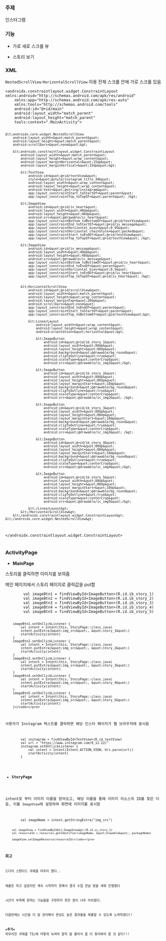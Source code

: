 <p><img alt="" src="https://velog.velcdn.com/images/a700hui/post/1186e6e1-2ca5-4939-9005-5e99ee191601/image.png" /></p>
<h3 id="주제">주제</h3>
<p>인스타그램</p>
<h3 id="기능">기능</h3>
<ul>
<li><p>가로 새로 스크롤 뷰</p>
</li>
<li><p>스토리 보기</p>
</li>
</ul>
<h3 id="xml">XML</h3>
<p><code>NestedScrollView</code> <code>HorizontalScrollView</code> 이용
전체 스크롤 안에 가로 스크롤 있음 </p>
<pre><code class="language-xml">&lt;androidx.constraintlayout.widget.ConstraintLayout xmlns:android=&quot;http://schemas.android.com/apk/res/android&quot;
    xmlns:app=&quot;http://schemas.android.com/apk/res-auto&quot;
    xmlns:tools=&quot;http://schemas.android.com/tools&quot;
    android:id=&quot;@+id/main&quot;
    android:layout_width=&quot;match_parent&quot;
    android:layout_height=&quot;match_parent&quot;
    tools:context=&quot;.MainActivity&quot;&gt;

    &lt;androidx.core.widget.NestedScrollView
        android:layout_width=&quot;match_parent&quot;
        android:layout_height=&quot;match_parent&quot;
        android:scrollbars=&quot;none&quot;&gt;

        &lt;androidx.constraintlayout.widget.ConstraintLayout
            android:layout_width=&quot;match_parent&quot;
            android:layout_height=&quot;wrap_content&quot;
            android:layout_marginHorizontal=&quot;15dp&quot;
            android:layout_marginVertical=&quot;15dp&quot;&gt;

            &lt;TextView
                android:id=&quot;@+id/textView&quot;
                style=&quot;@style/instagram_title_30&quot;
                android:layout_width=&quot;wrap_content&quot;
                android:layout_height=&quot;wrap_content&quot;
                android:text=&quot;@string/instagram&quot;
                app:layout_constraintStart_toStartOf=&quot;parent&quot;
                app:layout_constraintTop_toTopOf=&quot;parent&quot; /&gt;

            &lt;ImageView
                android:id=&quot;@+id/iv_heart&quot;
                android:layout_width=&quot;40dp&quot;
                android:layout_height=&quot;40dp&quot;
                android:src=&quot;@drawable/ic_heart&quot;
                app:layout_constraintBottom_toBottomOf=&quot;@+id/textView&quot;
                app:layout_constraintEnd_toStartOf=&quot;@+id/iv_message&quot;
                app:layout_constraintHorizontal_bias=&quot;0.95&quot;
                app:layout_constraintHorizontal_chainStyle=&quot;packed&quot;
                app:layout_constraintStart_toEndOf=&quot;@+id/textView&quot;
                app:layout_constraintTop_toTopOf=&quot;@+id/textView&quot; /&gt;

            &lt;ImageView
                android:id=&quot;@+id/iv_message&quot;
                android:layout_width=&quot;40dp&quot;
                android:layout_height=&quot;40dp&quot;
                android:src=&quot;@drawable/ic_message&quot;
                app:layout_constraintBottom_toBottomOf=&quot;@+id/iv_heart&quot;
                app:layout_constraintEnd_toEndOf=&quot;parent&quot;
                app:layout_constraintHorizontal_bias=&quot;0.5&quot;
                app:layout_constraintStart_toEndOf=&quot;@+id/iv_heart&quot;
                app:layout_constraintTop_toTopOf=&quot;@+id/iv_heart&quot; /&gt;


            &lt;HorizontalScrollView
                android:id=&quot;@+id/scrollView&quot;
                android:layout_width=&quot;match_parent&quot;
                android:layout_height=&quot;wrap_content&quot;
                android:layout_marginTop=&quot;20dp&quot;
                android:scrollbars=&quot;none&quot;
                app:layout_constraintEnd_toEndOf=&quot;parent&quot;
                app:layout_constraintStart_toStartOf=&quot;parent&quot;
                app:layout_constraintTop_toBottomOf=&quot;@id/textView&quot;&gt;

                &lt;LinearLayout
                    android:layout_width=&quot;wrap_content&quot;
                    android:layout_height=&quot;wrap_content&quot;
                    android:orientation=&quot;horizontal&quot;&gt;

                    &lt;ImageButton
                        android:id=&quot;@+id/ib_story_1&quot;
                        android:layout_width=&quot;80dp&quot;
                        android:layout_height=&quot;80dp&quot;
                        android:background=&quot;@drawable/bg_round&quot;
                        android:clipToOutline=&quot;true&quot;
                        android:scaleType=&quot;centerCrop&quot;
                        android:src=&quot;@drawable/ic_img1&quot;/&gt;

                    &lt;ImageButton
                        android:id=&quot;@+id/ib_story_2&quot;
                        android:layout_width=&quot;80dp&quot;
                        android:layout_height=&quot;80dp&quot;
                        android:layout_marginStart=&quot;10dp&quot;
                        android:background=&quot;@drawable/bg_round&quot;
                        android:clipToOutline=&quot;true&quot;
                        android:scaleType=&quot;centerCrop&quot;
                        android:src=&quot;@drawable/ic_img2&quot; /&gt;

                    &lt;ImageButton
                        android:id=&quot;@+id/ib_story_3&quot;
                        android:layout_width=&quot;80dp&quot;
                        android:layout_height=&quot;80dp&quot;
                        android:layout_marginStart=&quot;10dp&quot;
                        android:background=&quot;@drawable/bg_round&quot;
                        android:clipToOutline=&quot;true&quot;
                        android:scaleType=&quot;centerCrop&quot;
                        android:src=&quot;@drawable/ic_img3&quot; /&gt;

                    &lt;ImageButton
                        android:id=&quot;@+id/ib_story_4&quot;
                        android:layout_width=&quot;80dp&quot;
                        android:layout_height=&quot;80dp&quot;
                        android:layout_marginStart=&quot;10dp&quot;
                        android:background=&quot;@drawable/bg_round&quot;
                        android:clipToOutline=&quot;true&quot;
                        android:scaleType=&quot;centerCrop&quot;
                        android:src=&quot;@drawable/ic_img4&quot;/&gt;

                    &lt;ImageButton
                        android:id=&quot;@+id/ib_story_5&quot;
                        android:layout_width=&quot;80dp&quot;
                        android:layout_height=&quot;80dp&quot;
                        android:layout_marginStart=&quot;10dp&quot;
                        android:background=&quot;@drawable/bg_round&quot;
                        android:clipToOutline=&quot;true&quot;
                        android:scaleType=&quot;centerCrop&quot;
                        android:src=&quot;@drawable/ic_img5&quot;/&gt;

                &lt;/LinearLayout&gt;
            &lt;/HorizontalScrollView&gt;
        &lt;/androidx.constraintlayout.widget.ConstraintLayout&gt;
    &lt;/androidx.core.widget.NestedScrollView&gt;
&lt;/androidx.constraintlayout.widget.ConstraintLayout&gt;
</code></pre>
<h3 id="activitypage">ActivityPage</h3>
<ul>
<li><strong>MainPage</strong></li>
</ul>
<p>스토리를 클릭하면 이미지를 보여줌</p>
<p>메인 페이지에서 스토리 페이지로 클릭값을 put함</p>
<pre><code class="language-kotlin">        val imageBtn1 = findViewById&lt;ImageButton&gt;(R.id.ib_story_1)
        val imageBtn2 = findViewById&lt;ImageButton&gt;(R.id.ib_story_2)
        val imageBtn3 = findViewById&lt;ImageButton&gt;(R.id.ib_story_3)
        val imageBtn4 = findViewById&lt;ImageButton&gt;(R.id.ib_story_4)
        val imageBtn5 = findViewById&lt;ImageButton&gt;(R.id.ib_story_5)


        imageBtn1.setOnClickListener {
            val intent = Intent(this, StoryPage::class.java)
            intent.putExtra(&quot;img_src&quot;, &quot;story_1&quot;)
            startActivity(intent)
        }
        imageBtn2.setOnClickListener {
            val intent = Intent(this, StoryPage::class.java)
            intent.putExtra(&quot;img_src&quot;, &quot;story_2&quot;)
            startActivity(intent)
        }
        imageBtn3.setOnClickListener {
            val intent = Intent(this, StoryPage::class.java)
            intent.putExtra(&quot;img_src&quot;, &quot;story_3&quot;)
            startActivity(intent)
        }
        imageBtn4.setOnClickListener {
            val intent = Intent(this, StoryPage::class.java)
            intent.putExtra(&quot;img_src&quot;, &quot;story_4&quot;)
            startActivity(intent)
        }
        imageBtn5.setOnClickListener {
            val intent = Intent(this, StoryPage::class.java)
            intent.putExtra(&quot;img_src&quot;, &quot;story_5&quot;)
            startActivity(intent)
        }</code></pre>
<p>사용자가 Instagram 텍스트를 클릭하면 해당 인스타 페이지가 웹 브라우저에 표시됨    </p>
<pre><code class="language-kotlin">        val instagram = findViewById&lt;TextView&gt;(R.id.textView)
        val url = &quot;https://www.instagram.com/0_12.22/&quot;
        instagram.setOnClickListener {
            val intent = Intent(Intent.ACTION_VIEW, Uri.parse(url))
            startActivity(intent)
        }</code></pre>
<ul>
<li><strong>StoryPage</strong></li>
</ul>
<p>intent로 부터 이미지 이름을 받아오고, 해당 이름을 통해 이미지 리소스의 ID를 찾은 다음, 이를 <code>ImageView</code>에 설정하여 화면에 이미지를 표시함</p>
<pre><code class="language-kotlin">        val imageName = intent.getStringExtra(&quot;img_src&quot;)

        val imageView = findViewById&lt;ImageView&gt;(R.id.iv_story_1)
        val resourceId = resources.getIdentifier(imageName, &quot;drawable&quot;, packageName)

        imageView.setImageResource(resourceId)</code></pre>
<h3 id="회고">회고</h3>
<p>드디어 스탠다드 과제를 마무리 했다.. </p>
<p>제출은 하고 싶었지만 계속 시작하지 못해서 결국 수업 전날 밤을 새워 진행했다</p>
<p>시간이 부족해 원하는 기능들을 구현하지 못한 점이 너무 아쉬웠다.</p>
<p>다음번에는 시간을 더 잘 관리해서 완성도 높은 결과물을 제출할 수 있도록 노력하겠다!! </p>
<p><strong>+추가+</strong>
마무리한 과제를 TIL에 어떻게 녹여야 할지 잘 몰라서 좀 더 찾아봐야 할 것 같다!!!</p>